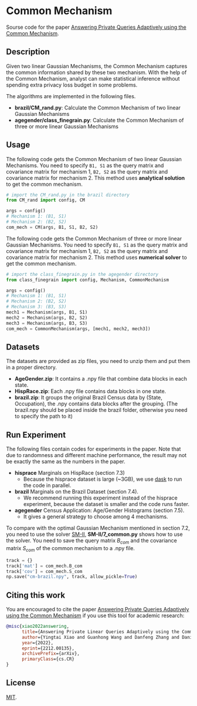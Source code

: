 # Common Mechanism 

Sourse code for the paper  [Answering Private Queries Adaptively using the Common Mechanism](https://arxiv.org/abs/2212.00135).

## Description

Given two linear Gaussian Mechanisms, the Common Mechanism captures the common information shared by these two mechanism. With the help of the Common Mechanism, analyst can make statistical inference without spending extra privacy loss budget in some problems.

The algorithms are implemented in the following files. 

-  **brazil/CM_rand.py**:  Calculate the Common Mechanism of two linear Gaussian Mechanisms
-  **agegender/class_finegrain.py**: Calculate the Common Mechanism of three or more linear Gaussian Mechanisms



## Usage

The following code gets the Common Mechanism of two linear Gaussian Mechanisms. You need to specify `B1, S1` as the query matrix and covariance matrix for mechanism 1, `B2, S2` as the query matrix and covariance matrix for mechanism 2. This method uses **analytical solution** to get the common mechanism.

```python
# import the CM_rand.py in the brazil directory 
from CM_rand import config, CM

args = config()
# Mechanism 1: (B1, S1)
# Mechanism 2: (B2, S2)
com_mech = CM(args, B1, S1, B2, S2)
```

The following code gets the Common Mechanism of three or more linear Gaussian Mechanisms. You need to specify `B1, S1` as the query matrix and covariance matrix for mechanism 1, `B2, S2` as the query matrix and covariance matrix for mechanism 2. This method uses **numerical solver** to get the common mechanism.

```python
# import the class_finegrain.py in the agegender directory 
from class_finegrain import config, Mechanism, CommonMechanism

args = config()
# Mechanism 1: (B1, S1)
# Mechanism 2: (B2, S2)
# Mechanism 3: (B3, S3)
mech1 = Mechanism(args, B1, S1)
mech2 = Mechanism(args, B2, S2)
mech3 = Mechanism(args, B3, S3)
com_mech = CommonMechanism(args, [mech1, mech2, mech3])
```


## Datasets
The datasets are provided as zip files, you need to unzip them and put them in a proper directory.
- **AgeGender.zip**: It contains a .npy file that combine data blocks in each state.
- **HispRace.zip**: Each .npy file contains data blocks in one state. 
- **brazil.zip**: It groups the original Brazil Census data by (State, Occupation), the .npy contains data blocks after the grouping. (The brazil.npy should be placed inside the brazil folder, otherwise you need to specify the path to it)


## Run Experiment

The following files contain codes for experiments in the paper. Note that due to randomness and different machine performance, the result may not be exactly the same as the numbers in the paper. 
- **hisprace** Marginals on HispRace (section 7.3)
  - Because the hisprace dataset is large (~3GB), we use [dask](https://www.dask.org/) to run the code in parallel.
- **brazil** Marginals on the Brazil Dataset (section 7.4).
  - We recommend running this experiment instead of the hisprace experiment, because the dataset is smaller and the code runs faster.
- **agegender** Census Application: Age/Gender Histograms (section 7.5).
  - It gives a general strategy to choose among 4 mechanisms.

To compare with the optimal Gaussian Mechanism mentioned in section 7.2, you need to use the solver [SM-II](https://github.com/cmla-psu/matrixqueries), **SM-II/7_common.py** shows how to use the solver. You need to save the query matrix $B_{com}$ and the covariance matrix $S_{com}$ of the common mechanism to a .npy file.
```python
track = {}
track['mat'] = com_mech.B_com
track['cov'] = com_mech.S_com
np.save("cm-brazil.npy", track, allow_pickle=True)
```


## Citing this work

You are encouraged to cite the paper [Answering Private Queries Adaptively using the Common Mechanism](https://arxiv.org/abs/2212.00135) if you use this tool for academic research:

```bibtex
@misc{xiao2022answering,
      title={Answering Private Linear Queries Adaptively using the Common Mechanism}, 
      author={Yingtai Xiao and Guanhong Wang and Danfeng Zhang and Daniel Kifer},
      year={2022},
      eprint={2212.00135},
      archivePrefix={arXiv},
      primaryClass={cs.CR}
}
```



## License

[MIT](https://github.com/cmla-psu/commonmech/blob/main/LICENSE).
